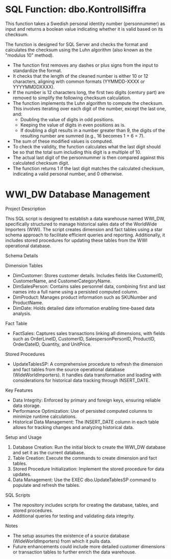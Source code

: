 ﻿# SQL Function: dbo.KontrollSiffra

This function takes a Swedish personal identity number (personnummer) as input and returns a boolean value indicating whether it is valid based on its checksum. 

The function is designed for SQL Server and checks the format and calculates the checksum using the Luhn algorithm (also known as the "modulus 10" method).

*  The function first removes any dashes or plus signs from the input to standardize the format.
*  It checks that the length of the cleaned number is either 10 or 12 characters, aligning with common formats (YYMMDD-XXXX or YYYYMMDDXXXX).
*  If the number is 12 characters long, the first two digits (century part) are removed to simplify the following checksum calculation.
*  The function implements the Luhn algorithm to compute the checksum. This involves iterating over each digit of the number, except the last one, and:
      *  Doubling the value of digits in odd positions.
      *  Keeping the value of digits in even positions as is.
      *  If doubling a digit results in a number greater than 9, the digits of the resulting number are summed (e.g., 16 becomes 1 + 6 = 7).
*  The sum of these modified values is computed.
*  To check the validity, the function calculates what the last digit should be so that the total sum including this digit is a multiple of 10.
*  The actual last digit of the personnummer is then compared against this calculated checksum digit.
*  The function returns 1 if the last digit matches the calculated checksum, indicating a valid personal number, and 0 otherwise.

# WWI_DW Database Management
Project Description

This SQL script is designed to establish a data warehouse named WWI_DW, specifically structured to manage historical sales data of the WorldWide Importers (WWI). The script creates dimension and fact tables using a star schema approach to facilitate efficient queries and reporting. Additionally, it includes stored procedures for updating these tables from the WWI operational database.

Schema Details

Dimension Tables
* DimCustomer: Stores customer details. Includes fields like CustomerID, CustomerName, and CustomerCategoryName.
* DimSalesPerson: Contains sales personnel data, combining first and last names into a full name using a persisted computed column.
* DimProduct: Manages product information such as SKUNumber and ProductName.
* DimDate: Holds detailed date information enabling time-based data analysis.
  
Fact Table

* FactSales: Captures sales transactions linking all dimensions, with fields such as OrderLineID, CustomerID, SalespersonPersonID, ProductID, OrderDateID, Quantity, and UnitPrice.
  
Stored Procedures

* UpdateTablesSP: A comprehensive procedure to refresh the dimension and fact tables from the source operational database (WideWorldImporters). It handles data transformation and loading with considerations for historical data tracking through INSERT_DATE.

Key Features

* Data Integrity: Enforced by primary and foreign keys, ensuring reliable data storage.
* Performance Optimization: Use of persisted computed columns to minimize runtime calculations.
* Historical Data Management: The INSERT_DATE column in each table allows for tracking changes and analyzing historical data.

Setup and Usage

1. Database Creation: Run the initial block to create the WWI_DW database and set it as the current database.
2. Table Creation: Execute the commands to create dimension and fact tables.
3. Stored Procedure Initialization: Implement the stored procedure for data updates.
4. Data Management: Use the EXEC dbo.UpdateTablesSP command to populate and refresh the tables.

SQL Scripts

* The repository includes scripts for creating the database, tables, and stored procedures.
* Additional queries for testing and validating data integrity.

Notes

* The setup assumes the existence of a source database (WideWorldImporters) from which it pulls data.
* Future enhancements could include more detailed customer dimensions or transaction tables to further enrich the data warehouse.
